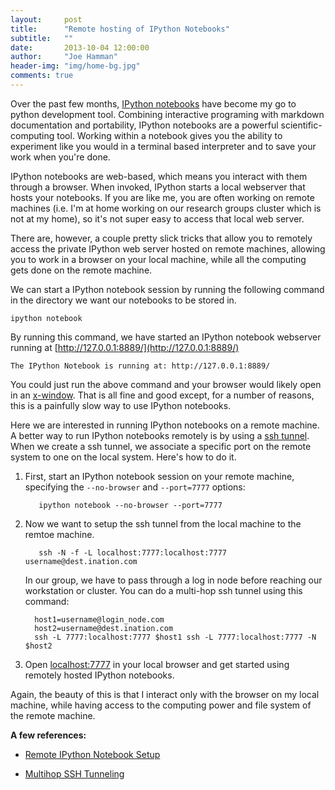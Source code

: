 ```yaml
---
layout:     post
title:      "Remote hosting of IPython Notebooks"
subtitle:   ""
date:       2013-10-04 12:00:00
author:     "Joe Hamman"
header-img: "img/home-bg.jpg"
comments: true
---
```


Over the past few months, [IPython notebooks](http://ipython.org/notebook.html) have become my go to python development tool.  Combining interactive programing with markdown documentation and portability, IPython notebooks are a powerful scientific-computing tool.  Working within a notebook gives you the ability to experiment like you would in a terminal based interpreter and to save your work when you're done.  

IPython notebooks are web-based, which means you interact with them through a browser.  When invoked, IPython starts a local webserver that hosts your notebooks.  If you are like me, you are often working on remote machines (i.e. I'm at home working on our research groups cluster which is not at my home), so it's not super easy to access that local web server.  

There are, however, a couple pretty slick tricks that allow you to remotely access the private IPython web server hosted on remote machines, allowing you to work in a browser on your local machine, while all the computing gets done on the remote machine.

We can start a IPython notebook session by running the following command in the directory we want our notebooks to be stored in.  

    ipython notebook

By running this command, we have started an IPython notebook webserver running at [http://127.0.0.1:8889/](http://127.0.0.1:8889/)

    The IPython Notebook is running at: http://127.0.0.1:8889/

You could just run the above command and your browser would likely open in an [x-window](http://www.x.org/wiki/).  That is all fine and good except, for a number of reasons, this is a painfully slow way to use IPython notebooks.  

Here we are interested in running IPython notebooks on a remote machine.  A better way to run IPython notebooks remotely is by using a [ssh tunnel](http://en.wikipedia.org/wiki/Tunneling_protocol).  When we create a ssh tunnel, we associate a specific port on the remote system to one on the local system.  Here's how to do it.  

1.  First, start an IPython notebook session on your remote machine, specifying the `--no-browser` and `--port=7777` options:

           ipython notebook --no-browser --port=7777

2.  Now we want to setup the ssh tunnel from the local machine to the remtoe machine.  

           ssh -N -f -L localhost:7777:localhost:7777 username@dest.ination.com

       In our group, we have to pass through a log in node before reaching our workstation or cluster.  You can do a multi-hop ssh tunnel using this command:

          host1=username@login_node.com
          host2=username@dest.ination.com
          ssh -L 7777:localhost:7777 $host1 ssh -L 7777:localhost:7777 -N $host2

3.  Open [localhost:7777](localhost:7777) in your local browser and get started using remotely hosted IPython notebooks.

Again, the beauty of this is that I interact only with the browser on my local machine, while having access to the computing power and file system of the remote machine.  

**A few references:**

* [Remote IPython Notebook Setup](http://wisdomthroughknowledge.blogspot.com/2012/07/accessing-ipython-notebook-remotely.html)

* [Multihop SSH Tunneling](http://superuser.com/questions/96489/ssh-tunnel-via-multiple-hops/97007#97007)
